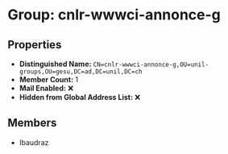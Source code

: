 # Group: cnlr-wwwci-annonce-g

## Properties

- **Distinguished Name:** `CN=cnlr-wwwci-annonce-g,OU=unil-groups,OU=gesu,DC=ad,DC=unil,DC=ch`
- **Member Count:** 1
- **Mail Enabled:** ❌
- **Hidden from Global Address List:** ❌

## Members

- lbaudraz
